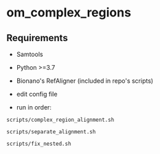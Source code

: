 # om_complex_regions

## Requirements

* Samtools
* Python >=3.7
* Bionano's RefAligner (included in repo's scripts)


* edit config file

* run in order:

```
scripts/complex_region_alignment.sh

scripts/separate_alignment.sh

scripts/fix_nested.sh
```

